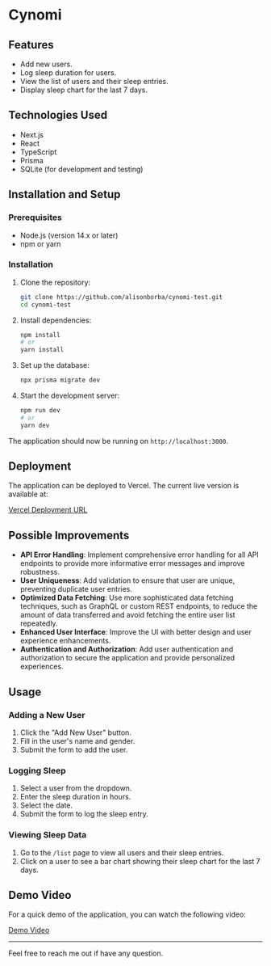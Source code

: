 # Cynomi

## Features

- Add new users.
- Log sleep duration for users.
- View the list of users and their sleep entries.
- Display sleep chart for the last 7 days.

## Technologies Used

- Next.js
- React
- TypeScript
- Prisma
- SQLite (for development and testing)

## Installation and Setup

### Prerequisites

- Node.js (version 14.x or later)
- npm or yarn

### Installation

1. Clone the repository:

   ```bash
   git clone https://github.com/alisonborba/cynomi-test.git
   cd cynomi-test
   ```

2. Install dependencies:

   ```bash
   npm install
   # or
   yarn install
   ```

3. Set up the database:

   ```bash
   npx prisma migrate dev
   ```

4. Start the development server:

   ```bash
   npm run dev
   # or
   yarn dev
   ```

The application should now be running on `http://localhost:3000`.

## Deployment

The application can be deployed to Vercel. The current live version is available at:

[Vercel Deployment URL](https://cynomi.vercel.app/)

## Possible Improvements

- **API Error Handling**: Implement comprehensive error handling for all API endpoints to provide more informative error messages and improve robustness.
- **User Uniqueness**: Add validation to ensure that user are unique, preventing duplicate user entries.
- **Optimized Data Fetching**: Use more sophisticated data fetching techniques, such as GraphQL or custom REST endpoints, to reduce the amount of data transferred and avoid fetching the entire user list repeatedly.
- **Enhanced User Interface**: Improve the UI with better design and user experience enhancements.
- **Authentication and Authorization**: Add user authentication and authorization to secure the application and provide personalized experiences.

## Usage

### Adding a New User

1. Click the "Add New User" button.
2. Fill in the user's name and gender.
3. Submit the form to add the user.

### Logging Sleep

1. Select a user from the dropdown.
2. Enter the sleep duration in hours.
3. Select the date.
4. Submit the form to log the sleep entry.

### Viewing Sleep Data

1. Go to the `/list` page to view all users and their sleep entries.
2. Click on a user to see a bar chart showing their sleep chart for the last 7 days.

## Demo Video

For a quick demo of the application, you can watch the following video:

[Demo Video](https://www.loom.com/share/eda69c8624ee4378aaa3725528ffcdc2?sid=b557e219-23ea-4ca1-825c-e25da69d954e)

---

Feel free to reach me out if have any question.
